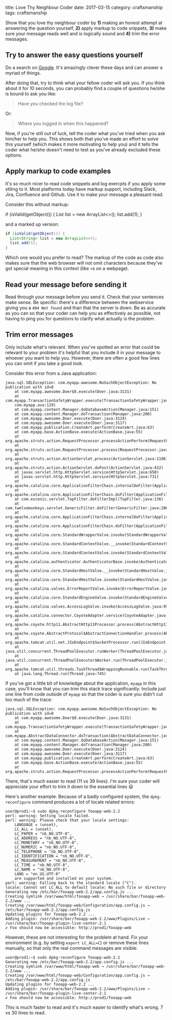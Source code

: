title: Love Thy Neighbour Coder 
date: 2017-03-15
category: craftsmanship
tags: craftsmanship

Show that you love thy neighbour coder by **1)** making an honest
attempt at answering the question yourself, **2)** apply markup to code
snippets, **3)** make sure your message reads well and is logically sound
and **4)** trim the error messages.

## Try to answer the easy questions yourself

Do a search on [Google](http://google.com). It's amazingly clever
these days and can answer a myriad of things.

After doing that, try to think what your fellow coder will ask you. If
you think about it for 10 seconds, you can probably find a couple of
questions he/she is bound to ask you like:

> Have you checked the log file?

Or:

> Where you logged in when this happened?

Now, if you're still out of luck, tell the coder what you've tried
when you ask him/her to help you. This shows both that you've made an
effort to solve this yourself (which makes it more motivating to help
you) and it tells the coder what he/she doesn't need to test as you've
already excluded these options.


## Apply markup to code examples

It's so much nicer to read code snippets and log exercpts if you apply
some stiling to it. Most platforms today have markup support,
including Slack, Jira, Confluence and Github. Use it to make your
message a pleasant read.

Consider this without markup:

if (isValid(getObject()) {
  List<String> list = new ArrayList<>();
  list.add(1);
}

and a marked up version:

```java
if (isValid(getObject()) {
  List<String> list = new ArrayList<>();
  list.add(1);
}
```

Which one would you prefer to read? The markup of the code as code
also makes sure that the web browser will not omit characters because
they've got special meaning in this context (like `<`s on a webpage).


## Read your message before sending it 

Read through your message before you send it. Check that your
sentences make sense. Be specific: there's a difference between the
webservice giving you a `404 Not found` and than that the server is
down. Be as accurate as you can so that your coder can help you as
effectively as possible, not having to ping you for questions to
clarify what actually is the problem.

## Trim error messages

Only include what's relevant. When you've spotted an error that could
be relevant to your problem it's helpful that you include it in your
message to whoever you want to help you. However, there are often a
good few lines you can omit if you take a good look. 

Consider this error from a Java application:

```
java.sql.SQLException: com.myapp.awesome.NoSuchObjectException: No publication with id=0
	at com.myapp.awesome.Doer$8.execute(Doer.java:3131)
	at com.myapp.TransactionSafetyWrapper.execute(TransactionSafetyWrapper.java:41)
	com.myapp.ava:129)
	at com.myapp.content.Manager.doDatabaseAction(Manager.java:151)
	at com.myapp.content.Manager.doTransaction(Manager.java:200)
	at com.myapp.awesome.Doer.execute(Doer.java:3124)
	at com.myapp.awesome.Doer.execute(Doer.java:3117)
	at com.myapp.publication.CreateArt.perform(CreateArt.java:63)
	at com.myapp.base.ActionBase.execute(ActionBase.java:55)
	at org.apache.struts.action.RequestProcessor.processActionPerform(RequestProcessor.java:431)
	at org.apache.struts.action.RequestProcessor.process(RequestProcessor.java:236)
	at org.apache.struts.action.ActionServlet.process(ActionServlet.java:1196)
	at org.apache.struts.action.ActionServlet.doPost(ActionServlet.java:432)
	at javax.servlet.http.HttpServlet.service(HttpServlet.java:650)
	at javax.servlet.http.HttpServlet.service(HttpServlet.java:731)
	at org.apache.catalina.core.ApplicationFilterChain.internalDoFilter(ApplicationFilterChain.java:303)
	at org.apache.catalina.core.ApplicationFilterChain.doFilter(ApplicationFilterChain.java:208)
	at com.escenic.servlet.TopFilter.doFilterImpl(TopFilter.java:136)
	at com.twelvemonkeys.servlet.GenericFilter.doFilter(GenericFilter.java:206)
	at org.apache.catalina.core.ApplicationFilterChain.internalDoFilter(ApplicationFilterChain.java:241)
	at org.apache.catalina.core.ApplicationFilterChain.doFilter(ApplicationFilterChain.java:208)
	at org.apache.catalina.core.StandardWrapperValve.invoke(StandardWrapperValve.java:220)
	at org.apache.catalina.core.StandardContextValve.__invoke(StandardContextValve.java:122)
	at org.apache.catalina.core.StandardContextValve.invoke(StandardContextValve.java)
	at org.apache.catalina.authenticator.AuthenticatorBase.invoke(AuthenticatorBase.java:505)
	at org.apache.catalina.core.StandardHostValve.__invoke(StandardHostValve.java:170)
	at org.apache.catalina.core.StandardHostValve.invoke(StandardHostValve.java)
	at org.apache.catalina.valves.ErrorReportValve.invoke(ErrorReportValve.java:103)
	at org.apache.catalina.core.StandardEngineValve.invoke(StandardEngineValve.java:116)
	at org.apache.catalina.valves.AccessLogValve.invoke(AccessLogValve.java:957)
	at org.apache.catalina.connector.CoyoteAdapter.service(CoyoteAdapter.java:423)
	at org.apache.coyote.http11.AbstractHttp11Processor.process(AbstractHttp11Processor.java:1079)
	at org.apache.coyote.AbstractProtocol$AbstractConnectionHandler.process(AbstractProtocol.java:620)
	at org.apache.tomcat.util.net.JIoEndpoint$SocketProcessor.run(JIoEndpoint.java:316)
	at java.util.concurrent.ThreadPoolExecutor.runWorker(ThreadPoolExecutor.java:1142)
	at java.util.concurrent.ThreadPoolExecutor$Worker.run(ThreadPoolExecutor.java:617)
	at org.apache.tomcat.util.threads.TaskThread$WrappingRunnable.run(TaskThread.java:61)
	at java.lang.Thread.run(Thread.java:745)
```

If you've got a little bit of knowledge about the application, `myapp`
in this case, you'll know that you can trim this stack trace
significantly. Include just one line from code outside of `myapp` so
that the coder is sure you didn't cut too much of the trace:

```
java.sql.SQLException: com.myapp.awesome.NoSuchObjectException: No publication with id=0
	at com.myapp.awesome.Doer$8.execute(Doer.java:3131)
	at com.myapp.TransactionSafetyWrapper.execute(TransactionSafetyWrapper.java:41)
	at com.myapp.AbstractDataConnector.doTransaction(AbstractDataConnector.java:129)
	at com.myapp.content.Manager.doDatabaseAction(Manager.java:151)
	at com.myapp.content.Manager.doTransaction(Manager.java:200)
	at com.myapp.awesome.Doer.execute(Doer.java:3124)
	at com.myapp.awesome.Doer.execute(Doer.java:3117)
	at com.myapp.publication.CreateArt.perform(CreateArt.java:63)
	at com.myapp.base.ActionBase.execute(ActionBase.java:55)
	at org.apache.struts.action.RequestProcessor.processActionPerform(RequestProcessor.java:431)
```

There, that's much easier to read (11 vs 39 lines). I'm sure your
coder will appreciate your effort to trim it down to the essential
lines 😃

Here's another example. Because of a badly configured system, the
`dpkg-reconfigure` command produces a lot of locale related errors:

```
user@prod1:~$ sudo dpkg-reconfigure fooapp-web-2.2 
perl: warning: Setting locale failed.
perl: warning: Please check that your locale settings:
    LANGUAGE = (unset),
    LC_ALL = (unset),
    LC_PAPER = "nb_NO.UTF-8",
    LC_ADDRESS = "nb_NO.UTF-8",
    LC_MONETARY = "nb_NO.UTF-8",
    LC_NUMERIC = "nb_NO.UTF-8",
    LC_TELEPHONE = "nb_NO.UTF-8",
    LC_IDENTIFICATION = "nb_NO.UTF-8",
    LC_MEASUREMENT = "nb_NO.UTF-8",
    LC_TIME = "nb_NO.UTF-8",
    LC_NAME = "nb_NO.UTF-8",
    LANG = "en_US.UTF-8"
    are supported and installed on your system.
perl: warning: Falling back to the standard locale ("C").
locale: Cannot set LC_ALL to default locale: No such file or directory
Generating new /etc/bar/fooapp-web-2.2/app.config.js ...
Creating symlink /var/www/html/fooapp-web → /usr/share/bar/fooapp-web-2.2/www ...
Creating /var/www/html/fooapp-web/Configuration/app.config.js → /etc/bar/fooapp-web-2.2/app.config.js
Updating plugins for fooapp-web-2.2 ...
Adding plugin: /usr/share/bar/fooapp-web-2.2/www/Plugins/Live → /usr/share/bar/fooapp-plugin-live-center-2.1
✔ Foo should now be accessible: http://prod1/fooapp-web
```

However, these are not interesting for the problem at hand. Fix
your environment (e.g. by setting `export LC_ALL=C`) or remove these
lines manually, so that only the real command messages are visible:

```
user@prod1:~$ sudo dpkg-reconfigure fooapp-web-2.2 
Generating new /etc/bar/fooapp-web-2.2/app.config.js ...
Creating symlink /var/www/html/fooapp-web → /usr/share/bar/fooapp-web-2.2/www ...
Creating /var/www/html/fooapp-web/Configuration/app.config.js → /etc/bar/fooapp-web-2.2/app.config.js
Updating plugins for fooapp-web-2.2 ...
Adding plugin: /usr/share/bar/fooapp-web-2.2/www/Plugins/Live → /usr/share/bar/fooapp-plugin-live-center-2.1
✔ Foo should now be accessible: http://prod1/fooapp-web
```

This is much faster to read and it's much easier  to identify what's
wrong. 7 vs 30 lines to read.



